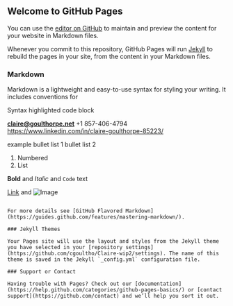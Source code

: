 ## Welcome to GitHub Pages

You can use the [editor on GitHub](https://github.com/cgoultho/Claire-wip2/edit/master/README.md) to maintain and preview the content for your website in Markdown files.

Whenever you commit to this repository, GitHub Pages will run [Jekyll](https://jekyllrb.com/) to rebuild the pages in your site, from the content in your Markdown files.

### Markdown

Markdown is a lightweight and easy-to-use syntax for styling your writing. It includes conventions for


Syntax highlighted code block

**claire@goulthorpe.net**
+1 857-406-4794
https://www.linkedin.com/in/claire-goulthorpe-85223/

example bullet list 1
bullet list 2


1. Numbered
2. List

**Bold** and _Italic_ and `Code` text

[Link](https://www.linkedin.com/in/claire-goulthorpe-85223/) and ![Image](https://media-exp1.licdn.com/mpr/mpr/shrinknp_400_400/p/4/005/03e/006/02acb12.jpg)
```

For more details see [GitHub Flavored Markdown](https://guides.github.com/features/mastering-markdown/).

### Jekyll Themes

Your Pages site will use the layout and styles from the Jekyll theme you have selected in your [repository settings](https://github.com/cgoultho/Claire-wip2/settings). The name of this theme is saved in the Jekyll `_config.yml` configuration file.

### Support or Contact

Having trouble with Pages? Check out our [documentation](https://help.github.com/categories/github-pages-basics/) or [contact support](https://github.com/contact) and we’ll help you sort it out.
